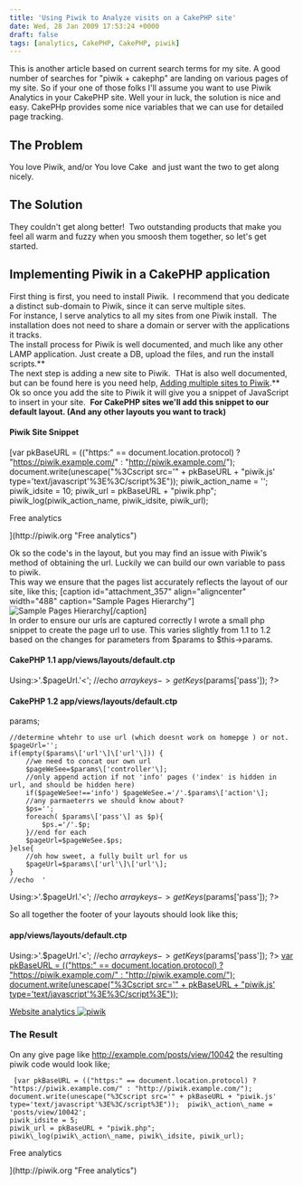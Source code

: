 ```yaml
---
title: 'Using Piwik to Analyze visits on a CakePHP site'
date: Wed, 28 Jan 2009 17:53:24 +0000
draft: false
tags: [analytics, CakePHP, CakePHP, piwik]
---
```


This is another article based on current search terms for my site. A good number of searches for "piwik + cakephp" are landing on various pages of my site. So if your one of those folks I'll assume you want to use Piwik Analytics in your CakePHP site. Well your in luck, the solution is nice and easy. CakePHp provides some nice variables that we can use for detailed page tracking.  
  

The Problem
-----------

You love Piwik, and/or You love Cake  and just want the two to get along nicely.  
  

The Solution
------------

They couldn't get along better!  Two outstanding products that make you feel all warm and fuzzy when you smoosh them together, so let's get started.  
  
  

Implementing Piwik in a CakePHP application
-------------------------------------------

First thing is first, you need to install Piwik.  I recommend that you dedicate a distinct sub-domain to Piwik, since it can serve multiple sites.  
For instance, I serve analytics to all my sites from one Piwik install.  The installation does not need to share a domain or server with the applications it tracks.  
The install process for Piwik is well documented, and much like any other LAMP application. Just create a DB, upload the files, and run the install scripts.**  
The next step is adding a new site to Piwik.  THat is also well documented, but can be found here is you need help, [Adding multiple sites to Piwik](https://blog.edwardawebb.com/web-development/multiple-sites-piwik "How to add a new site to your Piwik install").**  
Ok so once you add the site to Piwik it will give you a snippet of JavaScript to insert in your site.  **For CakePHP sites we'll add this snippet to our default layout. (And any other layouts you want to track)**  

#### Piwik Site Snippet

 [var pkBaseURL = (("https:" == document.location.protocol) ? "https://piwik.example.com/" : "http://piwik.example.com/");
document.write(unescape("%3Cscript src='" + pkBaseURL + "piwik.js' type='text/javascript'%3E%3C/script%3E"));  piwik\_action\_name = '';
piwik_idsite = 10;
piwik_url = pkBaseURL + "piwik.php";
piwik\_log(piwik\_action\_name, piwik\_idsite, piwik_url); 

<p>Free analytics <img src="http://piwik.example.com/piwik.php?idsite=10" style="border:0" alt=""/></p>](http://piwik.org "Free analytics")

  
Ok so the code's in the layout, but you may find an issue with Piwik's method of obtaining the url. Luckily we can build our own variable to pass to piwik.  
This way we ensure that the pages list accurately reflects the layout of our site, like this; \[caption id="attachment_357" align="aligncenter" width="488" caption="Sample Pages Hierarchy"\]![Sample Pages Hierarchy](https://blog.edwardawebb.com/wp-content/uploads/2009/01/greenlife.png "Sample Pages Hierarchy")\[/caption\]  
In order to ensure our urls are captured correctly I wrote a small php snippet to create the page url to use. This varies slightly from 1.1 to 1.2 based on the changes for parameters from $params to $this->params.  

#### CakePHP 1.1 app/views/layouts/default.ctp

			
Using:>'.$pageUrl.'<';
	//echo $arraykeys->getKeys($params\['pass'\]);
	?>

  

#### CakePHP 1.2 app/views/layouts/default.ctp

			
params;
				
	//determine whtehr to use url (which doesnt work on homepge ) or not.
	$pageUrl='';
	if(empty($params\['url'\]\['url'\])) {
		//we need to concat our own url
		$pageWeSee=$params\['controller'\];
		//only append action if not 'info' pages ('index' is hidden in url, and should be hidden here)
		if($pageWeSee!=='info') $pageWeSee.='/'.$params\['action'\];
		//any parmaeterrs we should know about?
		$ps='';
		foreach( $params\['pass'\] as $p){
			$ps.='/'.$p;
		}//end for each
		$pageUrl=$pageWeSee.$ps;
	}else{
		//oh how sweet, a fully built url for us
		$pageUrl=$params\['url'\]\['url'\];
	}
	//echo  '  
Using:>'.$pageUrl.'<';
	//echo $arraykeys->getKeys($params\['pass'\]);
	?>

  
  
So all together the footer of your layouts should look like this;

#### app/views/layouts/default.ctp

Using:>'.$pageUrl.'<';
	//echo $arraykeys->getKeys($params\['pass'\]);
	?>
	 [var pkBaseURL = (("https:" == document.location.protocol) ? "https://piwik.example.com/" : "http://piwik.example.com/");
	document.write(unescape("%3Cscript src='" + pkBaseURL + "piwik.js' type='text/javascript'%3E%3C/script%3E")); 
	 <!--
	piwik\_action\_name = '<?php echo $pageUrl;?>';
	piwik_idsite = 5;
	piwik_url = pkBaseURL + "piwik.php";
	piwik\_log(piwik\_action\_name, piwik\_idsite, piwik_url);
	//-->  <p>Website analytics <img src="http://piwik.example.com/piwik.php" style="border:0" alt="piwik"/></p>](http://piwik.org "Website analytics") 
 

  

### The Result

On any give page like http://example.com/posts/view/10042 the resulting piwik code would look like;

	 [var pkBaseURL = (("https:" == document.location.protocol) ? "https://piwik.example.com/" : "http://piwik.example.com/");
	document.write(unescape("%3Cscript src='" + pkBaseURL + "piwik.js' type='text/javascript'%3E%3C/script%3E"));  piwik\_action\_name = 'posts/view/10042';
	piwik_idsite = 5;
	piwik_url = pkBaseURL + "piwik.php";
	piwik\_log(piwik\_action\_name, piwik\_idsite, piwik_url); 
	

<p>Free analytics <img src="http://piwik.example.com/piwik.php?idsite=10" style="border:0" alt=""/></p>](http://piwik.org "Free analytics")